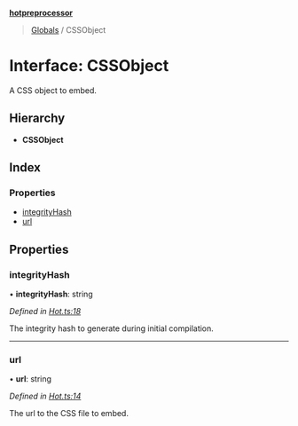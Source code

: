 **[hotpreprocessor](../README.md)**

> [Globals](../globals.md) / CSSObject

# Interface: CSSObject

A CSS object to embed.

## Hierarchy

* **CSSObject**

## Index

### Properties

* [integrityHash](cssobject.md#integrityhash)
* [url](cssobject.md#url)

## Properties

### integrityHash

•  **integrityHash**: string

*Defined in [Hot.ts:18](https://github.com/OurFreeLight/HotPreprocessor/blob/9c94bd6/src/Hot.ts#L18)*

The integrity hash to generate during initial compilation.

___

### url

•  **url**: string

*Defined in [Hot.ts:14](https://github.com/OurFreeLight/HotPreprocessor/blob/9c94bd6/src/Hot.ts#L14)*

The url to the CSS file to embed.
